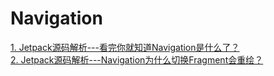 # Navigation


[1. Jetpack源码解析---看完你就知道Navigation是什么了？](https://juejin.im/post/5d1202fc6fb9a07ef90ca7a1)</br>
[2. Jetpack源码解析---Navigation为什么切换Fragment会重绘？](https://juejin.im/post/5d12cfea6fb9a07ed4411040)</br>
